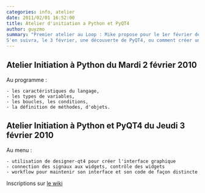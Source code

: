 ```yaml
---
categories: info, atelier
date: 2011/02/01 16:52:00
title: Atelier d'initiation a Python et PyQT4
author: guyzmo
summary: "Premier atelier au Loop : Mike propose pour le 1er février de faire découvrir Python à qui le souhaite, parce que voilà un langage qu'il est hashement bien.
S'en suivra, le 3 février, une découverte de PyQT4, ou comment créer une application complète jusqu'aux clicka en moins d'une heure."
---
```

## Atelier Initiation à Python du Mardi 2 février 2010

Au programme :

    - les caractéristiques du langage,
    - les types de variables,
    - les boucles, les conditions,
    - la définition de méthodes, d'objets.

## Atelier Initiation à Python et PyQT4 du Jeudi 3 février 2010

Au menu :

    - utilisation de designer-qt4 pour créer l'interface graphique        
    - connection des signaux aux widgets, contrôle des widgets            
    - workflow pour maintenir son interface et son code de façon distincte

Inscriptions sur [le wiki](http://wiki.leloop.org)

